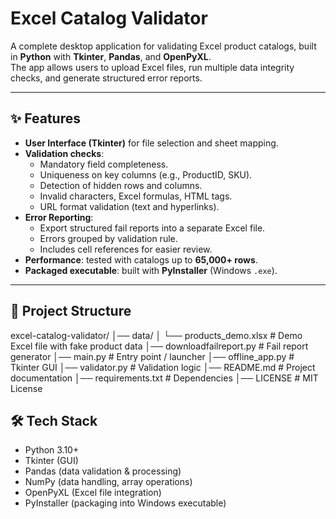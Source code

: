 # Excel Catalog Validator

A complete desktop application for validating Excel product catalogs, built in **Python** with **Tkinter**, **Pandas**, and **OpenPyXL**.  
The app allows users to upload Excel files, run multiple data integrity checks, and generate structured error reports.

---

## ✨ Features
- **User Interface (Tkinter)** for file selection and sheet mapping.
- **Validation checks**:
  - Mandatory field completeness.
  - Uniqueness on key columns (e.g., ProductID, SKU).
  - Detection of hidden rows and columns.
  - Invalid characters, Excel formulas, HTML tags.
  - URL format validation (text and hyperlinks).
- **Error Reporting**:
  - Export structured fail reports into a separate Excel file.
  - Errors grouped by validation rule.
  - Includes cell references for easier review.
- **Performance**: tested with catalogs up to **65,000+ rows**.
- **Packaged executable**: built with **PyInstaller** (Windows `.exe`).

---

## 📂 Project Structure
excel-catalog-validator/
│── data/
│ └── products_demo.xlsx # Demo Excel file with fake product data
│── downloadfailreport.py # Fail report generator
│── main.py # Entry point / launcher
│── offline_app.py # Tkinter GUI
│── validator.py # Validation logic
│── README.md # Project documentation
│── requirements.txt # Dependencies
│── LICENSE # MIT License

## 🛠 Tech Stack
- Python 3.10+
- Tkinter (GUI)
- Pandas (data validation & processing)
- NumPy (data handling, array operations)
- OpenPyXL (Excel file integration)
- PyInstaller (packaging into Windows executable)
